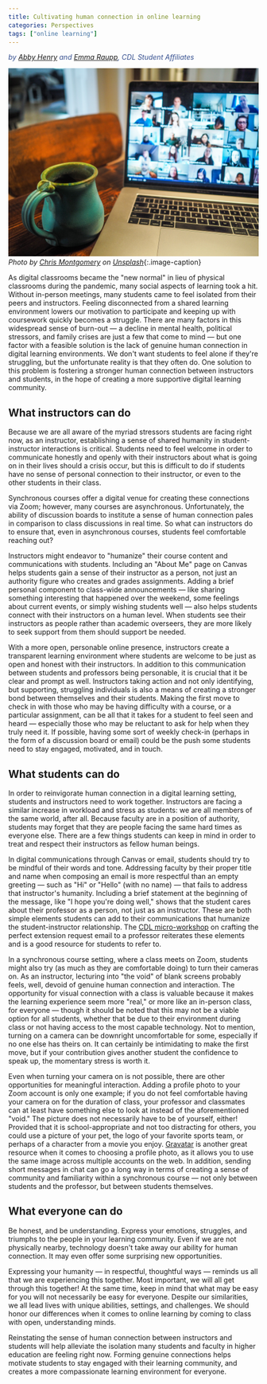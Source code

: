 ```yaml
---
title: Cultivating human connection in online learning
categories: Perspectives
tags: ["online learning"]
---
```

<span style="color:#365090;">*by [Abby Henry](/authors/henry) and [Emma Raupp](/authors/raupp), CDL Student Affiliates*</span>

![Laptop and cup of coffee](/images/laptop.jpg)
*Photo by <a href="https://unsplash.com/@cwmonty">Chris Montgomery</a> on <a href="https://unsplash.com/s/photos/online-learning">Unsplash</a>*{:.image-caption}

As digital classrooms became the "new normal" in lieu of physical classrooms during the pandemic, many social aspects of learning took a hit. Without in-person meetings, many students came to feel isolated from their peers and instructors. Feeling disconnected from a shared learning environment lowers our motivation to participate and keeping up with coursework quickly becomes a struggle. There are many factors in this widespread sense of burn-out — a decline in mental health, political stressors, and family crises are just a few that come to mind — but one factor with a feasible solution is the lack of genuine human connection in digital learning environments. We don't want students to feel alone if they're struggling, but the unfortunate reality is that they often do. One solution to this problem is fostering a stronger human connection between instructors and students, in the hope of creating a more supportive digital learning community. 

<!--more-->

## What instructors can do

Because we are all aware of the myriad stressors students are facing right now, as an instructor, establishing a sense of shared humanity in student-instructor interactions is critical. Students need to feel welcome in order to communicate honestly and openly with their instructors about what is going on in their lives should a crisis occur, but this is difficult to do if students have no sense of personal connection to their instructor, or even to the other students in their class.

Synchronous courses offer a digital venue for creating these connections via Zoom; however, many courses are asynchronous. Unfortunately, the ability of discussion boards to institute a sense of human connection pales in comparison to class discussions in real time. So what can instructors do to ensure that, even in asynchronous courses, students feel comfortable reaching out?

Instructors might endeavor to "humanize" their course content and communications with students. Including an "About Me" page on Canvas helps students gain a sense of their instructor as a person, not just an authority figure who creates and grades assignments. Adding a brief personal component to class-wide announcements — like sharing something interesting that happened over the weekend, some feelings about current events, or simply wishing students well — also helps students connect with their instructors on a human level. When students see their instructors as people rather than academic overseers, they are more likely to seek support from them should support be needed.

With a more open, personable online presence, instructors create a transparent learning environment where students are welcome to be just as open and honest with their instructors. In addition to this communication between students and professors being personable, it is crucial that it be clear and prompt as well. Instructors taking action and not only identifying, but supporting, struggling individuals is also a means of creating a stronger bond between themselves and their students. Making the first move to check in with those who may be having difficulty with a course, or a particular assignment, can be all that it takes for a student to feel seen and heard — especially those who may be reluctant to ask for help when they truly need it. If possible, having some sort of weekly check-in (perhaps in the form of a discussion board or email) could be the push some students need to stay engaged, motivated, and in touch. 

## What students can do

In order to reinvigorate human connection in a digital learning setting, students and instructors need to work together. Instructors are facing a similar increase in workload and stress as students: we are all members of the same world, after all. Because faculty are in a position of authority, students may forget that they are people facing the same hard times as everyone else. There are a few things students can keep in mind in order to treat and respect their instructors as fellow human beings.

 In digital communications through Canvas or email, students should try to be mindful of their words and tone. Addressing faculty by their proper title and name when composing an email is more respectful than an empty greeting — such as "Hi" or "Hello" (with no name) — that fails to address that instructor's humanity. Including a brief statement at the beginning of the message, like "I hope you're doing well," shows that the student cares about their professor as a person, not just as an instructor. These are both simple elements students can add to their communications that humanize the student-instructor relationship. The [CDL micro-workshop](https://cdl-geneseo.github.io/news/2021/05/05/dear-professor/) on crafting the perfect extension request email to a professor reiterates these elements and is a good resource for students to refer to.

In a synchronous course setting, where a class meets on Zoom, students might also try (as much as they are comfortable doing) to turn their cameras on. As an instructor, lecturing into "the void" of blank screens probably feels, well, devoid of genuine human connection and interaction. The opportunity for visual connection with a class is valuable because it makes the learning experience seem more "real," or more like an in-person class, for everyone — though it should be noted that this may not be a viable option for all students, whether that be due to their environment during class or not having access to the most capable technology. Not to mention, turning on a camera can be downright uncomfortable for some, especially if no one else has theirs on. It can certainly be intimidating to make the first move, but if your contribution gives another student the confidence to speak up, the momentary stress is worth it.

Even when turning your camera on is not possible, there are other opportunities for meaningful interaction. Adding a profile photo to your Zoom account is only one example; if you do not feel comfortable having your camera on for the duration of class, your professor and classmates can at least have something else to look at instead of the aforementioned "void." The picture does not necessarily have to be of yourself, either! Provided that it is school-appropriate and not too distracting for others, you could use a picture of your pet, the logo of your favorite sports team, or perhaps of a character from a movie you enjoy. [Gravatar](https://en.gravatar.com/) is another great resource when it comes to choosing a profile photo, as it allows you to use the same image across multiple accounts on the web. In addition, sending short messages in chat can go a long way in terms of creating a sense of community and familiarity within a synchronous course — not only between students and the professor, but between students themselves.

## What everyone can do

Be honest, and be understanding. Express your emotions, struggles, and triumphs to the people in your learning community. Even if we are not physically nearby, technology doesn't take away our ability for human connection. It may even offer some surprising new opportunities. 

Expressing your humanity — in respectful, thoughtful ways — reminds us all that we are experiencing this together. Most important, we will all get through this together! At the same time, keep in mind that what may be easy for you will not necessarily be easy for everyone. Despite our similarities, we all lead lives with unique abilities, settings, and challenges. We should honor our differences when it comes to online learning by coming to class with open, understanding minds. 

Reinstating the sense of human connection between instructors and students will help alleviate the isolation many students and faculty in higher education are feeling right now. Forming genuine connections helps motivate students to stay engaged with their learning community, and creates a more compassionate learning environment for everyone.